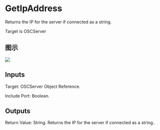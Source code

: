# GetIpAddress

Returns the IP for the server if connected as a string.

Target is OSCServer

## 图示

![]($-20221218-18053308.png)

## Inputs

Target: OSCServer Object Reference.

Include Port: Boolean.  

## Outputs

Return Value: String. Returns the IP for the server if connected as a string..

